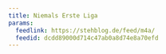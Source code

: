 ```yaml
---
title: Niemals Erste Liga
params:
  feedlink: https://stehblog.de/feed/m4a/
  feedid: dcdd89000d714c47ab0a8d74e8a70efd
---
```

